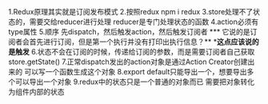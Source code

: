 1.Redux原理其实就是订阅发布模式
2.按照redux
    npm i redux
3.store处理不了状态的，需要交给reducer进行处理
    reducer是专门处理状态的函数
4.action必须有type属性
5.顺序
    先dispatch，然后触发action，然后触发订阅者
   *** 它说的是订阅者会首先进行订阅，但是第一个执行并没有打印出执行信息？**
    ***这点应该说的是触发**
6.状态不会在订阅的时候，传递给订阅的参数，而是需要订阅者自己获取
    store.getState()
7.正常dispatch发出的action对象是通过Action Creator创建出来的
    可以写一个函数生成这个对象
8.export default只能导出一个，想要导出多个可以导出一个对象
9.redux中的状态只是一个普通的对象而已
    需要把对象转化为组件内部的状态